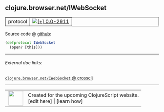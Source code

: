 ## clojure.browser.net/IWebSocket



 <table border="1">
<tr>
<td>protocol</td>
<td><a href="https://github.com/cljsinfo/cljs-api-docs/tree/0.0-2911"><img valign="middle" alt="[+] 0.0-2911" title="Added in 0.0-2911" src="https://img.shields.io/badge/+-0.0--2911-lightgrey.svg"></a> </td>
</tr>
</table>









Source code @ [github](https://github.com/clojure/clojurescript/blob/r1.7.48/src/main/cljs/clojure/browser/net.cljs#L143-L144):

```clj
(defprotocol IWebSocket
  (open? [this]))
```

<!--
Repo - tag - source tree - lines:

 <pre>
clojurescript @ r1.7.48
└── src
    └── main
        └── cljs
            └── clojure
                └── browser
                    └── <ins>[net.cljs:143-144](https://github.com/clojure/clojurescript/blob/r1.7.48/src/main/cljs/clojure/browser/net.cljs#L143-L144)</ins>
</pre>

-->

---



###### External doc links:

[`clojure.browser.net/IWebSocket` @ crossclj](http://crossclj.info/fun/clojure.browser.net.cljs/IWebSocket.html)<br>

---

 <table>
<tr><td>
<img valign="middle" align="right" width="48px" src="http://i.imgur.com/Hi20huC.png">
</td><td>
Created for the upcoming ClojureScript website.<br>
[edit here] | [learn how]
</td></tr></table>

[edit here]:https://github.com/cljsinfo/cljs-api-docs/blob/master/cljsdoc/clojure.browser.net_IWebSocket.cljsdoc
[learn how]:https://github.com/cljsinfo/cljs-api-docs/wiki/cljsdoc-files

<!--

This information was too distracting to show to readers, but I'll leave it
commented here since it is helpful to:

- pretty-print the data used to generate this document
- and show how to retrieve that data



The API data for this symbol:

```clj
{:ns "clojure.browser.net",
 :name "IWebSocket",
 :type "protocol",
 :full-name-encode "clojure.browser.net_IWebSocket",
 :source {:code "(defprotocol IWebSocket\n  (open? [this]))",
          :title "Source code",
          :repo "clojurescript",
          :tag "r1.7.48",
          :filename "src/main/cljs/clojure/browser/net.cljs",
          :lines [143 144]},
 :methods [{:name "open?", :signature ["[this]"], :docstring nil}],
 :full-name "clojure.browser.net/IWebSocket",
 :history [["+" "0.0-2911"]]}

```

Retrieve the API data for this symbol:

```clj
;; from Clojure REPL
(require '[clojure.edn :as edn])
(-> (slurp "https://raw.githubusercontent.com/cljsinfo/cljs-api-docs/catalog/cljs-api.edn")
    (edn/read-string)
    (get-in [:symbols "clojure.browser.net/IWebSocket"]))
```

-->
